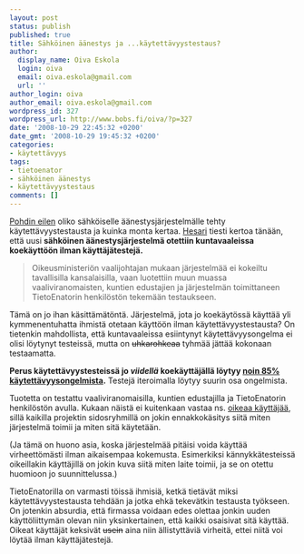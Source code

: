 ```yaml
---
layout: post
status: publish
published: true
title: Sähköinen äänestys ja ...käytettävyystestaus?
author:
  display_name: Oiva Eskola
  login: oiva
  email: oiva.eskola@gmail.com
  url: ''
author_login: oiva
author_email: oiva.eskola@gmail.com
wordpress_id: 327
wordpress_url: http://www.bobs.fi/oiva/?p=327
date: '2008-10-29 22:45:32 +0200'
date_gmt: '2008-10-29 19:45:32 +0200'
categories:
- käytettävyys
tags:
- tietoenator
- sähköinen äänestys
- käytettävyystestaus
comments: []
---
```

<p><a title="Sähköisen äänestyksen käytettävyys&hellip; mikä on käytettävyys?" href="http://oivaeskola.fi/2008/10/28/sahkoisen-aanestyksen-kaytettavyys-mika-on-kaytettavyys/">Pohdin eilen</a> oliko sähköiselle äänestysjärjestelmälle tehty käytettävyystestausta ja kuinka monta kertaa. <a title="HS: Sähköistä äänestystä ei testattu ulkopuolisilla" href="http://www.hs.fi/politiikka/artikkeli/S%C3%A4hk%C3%B6ist%C3%A4+%C3%A4%C3%A4nestyst%C3%A4+ei+testattu+ulkopuolisilla/1135240638305">Hesari</a> tiesti kertoa tänään, että uusi <strong>sähköinen äänestysjärjestelmä otettiin kuntavaaleissa koekäyttöön ilman käyttäjätestejä.</strong></p>
<blockquote><p>Oikeusministeriön vaalijohtajan mukaan järjestelmää ei kokeiltu tavallisilla kansalaisilla, vaan luotettiin muun muassa vaaliviranomaisten, kuntien edustajien ja järjestelmän toimittaneen TietoEnatorin henkilöstön tekemään testaukseen.</p></blockquote>
<p>Tämä on jo ihan käsittämätöntä. Järjestelmä, jota jo koekäytössä käyttää yli kymmenentuhatta ihmistä otetaan käyttöön ilman käytettävyystestausta? On tietenkin mahdollista, että kuntavaaleissa esiintynyt käytettävyysongelma ei olisi löytynyt testeissä, mutta on <span style="text-decoration: line-through;">uhkarohkeaa</span> tyhmää jättää kokonaan testaamatta.</p>
<p><strong>Perus käytettävyystesteissä jo <em>viidellä</em> koekäyttäjällä löytyy <a title="Usability testing with 5 users" href="http://www.useit.com/alertbox/20000319.html">noin 85% käytettävyysongelmista</a>.</strong> Testejä iteroimalla löytyy suurin osa ongelmista.</p>
<p>Tuotetta on testattu vaaliviranomaisilla, kuntien edustajilla ja TietoEnatorin henkilöstön avulla. Kukaan näistä ei kuitenkaan vastaa ns. <a title="Usability Test: Want valuable feedback? Recruit real user for testing" href="http://agilenature.com/2008/05/08/usability-test-want-valuable-feedback-recruit-real-user-for-testing/">oikeaa käyttäjää</a>, sillä kaikilla projektin sidosryhmillä on jokin ennakkokäsitys siitä miten järjestelmä toimii ja miten sitä käytetään.</p>
<p>(Ja tämä on huono asia, koska järjestelmää pitäisi voida käyttää virheettömästi ilman aikaisempaa kokemusta. Esimerkiksi kännykkätesteissä oikeillakin käyttäjillä on jokin kuva siitä miten laite toimii, ja se on otettu huomioon jo suunnittelussa.)</p>
<p>TietoEnatorilla on varmasti töissä ihmisiä, ketkä tietävät miksi käytettävyystestausta tehdään ja jotka ehkä tekevätkin testausta työkseen. On jotenkin absurdia, että firmassa voidaan edes olettaa jonkin uuden käyttöliittymän olevan niin yksinkertainen, että kaikki osaisivat sitä käyttää. Oikeat käyttäjät keksivät <span style="text-decoration: line-through;">usein</span> aina niin ällistyttäviä virheitä, ettei niitä voi löytää ilman käyttäjätestejä.</p>
